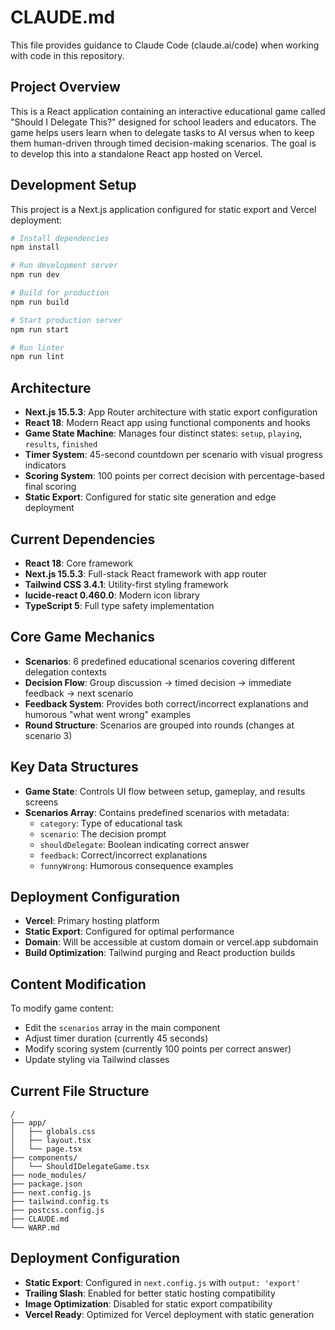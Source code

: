 # CLAUDE.md

This file provides guidance to Claude Code (claude.ai/code) when working with code in this repository.

## Project Overview

This is a React application containing an interactive educational game called "Should I Delegate This?" designed for school leaders and educators. The game helps users learn when to delegate tasks to AI versus when to keep them human-driven through timed decision-making scenarios. The goal is to develop this into a standalone React app hosted on Vercel.

## Development Setup

This project is a Next.js application configured for static export and Vercel deployment:

```bash
# Install dependencies
npm install

# Run development server
npm run dev

# Build for production
npm run build

# Start production server
npm run start

# Run linter
npm run lint
```

## Architecture

- **Next.js 15.5.3**: App Router architecture with static export configuration
- **React 18**: Modern React app using functional components and hooks
- **Game State Machine**: Manages four distinct states: `setup`, `playing`, `results`, `finished`
- **Timer System**: 45-second countdown per scenario with visual progress indicators
- **Scoring System**: 100 points per correct decision with percentage-based final scoring
- **Static Export**: Configured for static site generation and edge deployment

## Current Dependencies

- **React 18**: Core framework
- **Next.js 15.5.3**: Full-stack React framework with app router
- **Tailwind CSS 3.4.1**: Utility-first styling framework
- **lucide-react 0.460.0**: Modern icon library
- **TypeScript 5**: Full type safety implementation

## Core Game Mechanics

- **Scenarios**: 6 predefined educational scenarios covering different delegation contexts
- **Decision Flow**: Group discussion → timed decision → immediate feedback → next scenario
- **Feedback System**: Provides both correct/incorrect explanations and humorous "what went wrong" examples
- **Round Structure**: Scenarios are grouped into rounds (changes at scenario 3)

## Key Data Structures

- **Game State**: Controls UI flow between setup, gameplay, and results screens
- **Scenarios Array**: Contains predefined scenarios with metadata:
  - `category`: Type of educational task
  - `scenario`: The decision prompt
  - `shouldDelegate`: Boolean indicating correct answer
  - `feedback`: Correct/incorrect explanations
  - `funnyWrong`: Humorous consequence examples

## Deployment Configuration

- **Vercel**: Primary hosting platform
- **Static Export**: Configured for optimal performance
- **Domain**: Will be accessible at custom domain or vercel.app subdomain
- **Build Optimization**: Tailwind purging and React production builds

## Content Modification

To modify game content:
- Edit the `scenarios` array in the main component
- Adjust timer duration (currently 45 seconds)
- Modify scoring system (currently 100 points per correct answer)
- Update styling via Tailwind classes

## Current File Structure

```
/
├── app/
│   ├── globals.css
│   ├── layout.tsx
│   └── page.tsx
├── components/
│   └── ShouldIDelegateGame.tsx
├── node_modules/
├── package.json
├── next.config.js
├── tailwind.config.ts
├── postcss.config.js
├── CLAUDE.md
└── WARP.md
```

## Deployment Configuration

- **Static Export**: Configured in `next.config.js` with `output: 'export'`
- **Trailing Slash**: Enabled for better static hosting compatibility
- **Image Optimization**: Disabled for static export compatibility
- **Vercel Ready**: Optimized for Vercel deployment with static generation